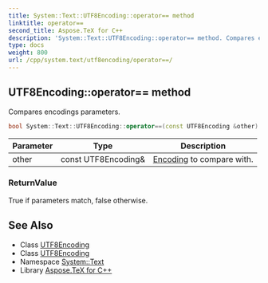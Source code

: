 ```yaml
---
title: System::Text::UTF8Encoding::operator== method
linktitle: operator==
second_title: Aspose.TeX for C++
description: 'System::Text::UTF8Encoding::operator== method. Compares encodings parameters in C++.'
type: docs
weight: 800
url: /cpp/system.text/utf8encoding/operator==/
---
```

## UTF8Encoding::operator== method


Compares encodings parameters.

```cpp
bool System::Text::UTF8Encoding::operator==(const UTF8Encoding &other) const
```


| Parameter | Type | Description |
| --- | --- | --- |
| other | const UTF8Encoding\& | [Encoding](../../encoding/) to compare with. |

### ReturnValue

True if parameters match, false otherwise.

## See Also

* Class [UTF8Encoding](../)
* Class [UTF8Encoding](../)
* Namespace [System::Text](../../)
* Library [Aspose.TeX for C++](../../../)
